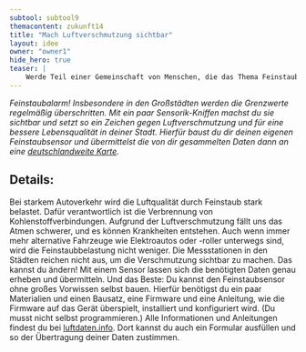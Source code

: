 ```yaml
---
subtool: subtool9
themacontent: zukunft14
title: "Mach Luftverschmutzung sichtbar"
layout: idee
owner: "owner1"
hide_hero: true
teaser: |
    Werde Teil einer Gemeinschaft von Menschen, die das Thema Feinstaub problematisieren, und bau deine eigene Messstation.
---
```


*Feinstaubalarm! Insbesondere in den Großstädten werden die Grenzwerte regelmäßig überschritten. Mit ein paar Sensorik-Kniffen machst du sie sichtbar und setzt so ein Zeichen gegen Luftverschmutzung und für eine bessere Lebensqualität in deiner Stadt. Hierfür baust du dir deinen eigenen Feinstaubsensor und übermittelst die von dir gesammelten Daten dann an eine [deutschlandweite Karte](http://deutschland.maps.luftdaten.info/#6/51.165/10.455).*

## Details:
Bei starkem Autoverkehr wird die Luftqualität durch Feinstaub stark belastet. Dafür verantwortlich ist die Verbrennung von Kohlenstoffverbindungen. Aufgrund der Luftverschmutzung fällt uns das Atmen schwerer, und es können Krankheiten entstehen. Auch wenn immer mehr alternative Fahrzeuge wie Elektroautos oder -roller unterwegs sind, wird die Feinstaubbelastung nicht weniger. Die Messstationen in den Städten reichen nicht aus, um die Verschmutzung sichtbar zu machen.
Das kannst du ändern! Mit einem Sensor lassen sich die benötigten Daten genau erheben und übermitteln. Und das Beste: Du kannst den Feinstaubsensor ohne großes Vorwissen selbst bauen. Hierfür benötigst du ein paar Materialien und einen Bausatz, eine Firmware und eine Anleitung, wie die Firmware auf das Gerät überspielt, installiert und konfiguriert wird. (Du musst nicht selbst programmieren.) Alle Informationen und Anleitungen findest du bei [luftdaten.info](https://luftdaten.info/). Dort kannst du auch ein Formular ausfüllen und so der Übertragung deiner Daten zustimmen.